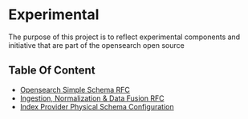 # Experimental
The purpose of this project is to reflect experimental components and initiative that are part of the opensearch open source 

## Table Of Content

 -  [Opensearch Simple Schema RFC](OpensearchSimpleSchema.md) 
 -  [Ingestion, Normalization & Data Fusion RFC](IngestionNormalization.md) 
 -  [Index Provider Physical Schema Configuration](IndexProvider.md) 